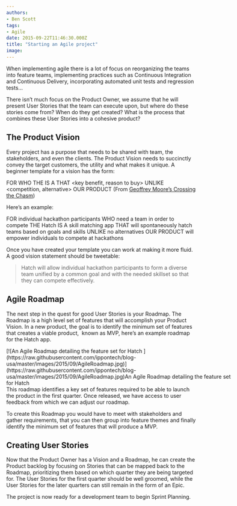 ```yaml
---
authors:
- Ben Scott
tags:
- Agile
date: 2015-09-22T11:46:30.000Z
title: "Starting an Agile project"
image: 
---
```


When implementing agile there is a lot of focus on reorganizing the teams into feature teams, implementing practices such as Continuous Integration and Continuous Delivery, incorporating automated unit tests and regression tests…

There isn’t much focus on the Product Owner, we assume that he will present User Stories that the team can execute upon, but where do these stories come from? When do they get created? What is the process that combines these User Stories into a cohesive product?

## The Product Vision

Every project has a purpose that needs to be shared with team, the stakeholders, and even the clients. The Product Vision needs to succinctly convey the target customers, the utility and what makes it unique. A beginner template for a vision has the form:

FOR <target customers>
 WHO <statement of need>
 THE <product name>
 IS A <product category>
 THAT <key benefit, reason to buy>
 UNLIKE <competition, alternative>
 OUR PRODUCT <differentiating statement>
 (From [Geoffrey Moore’s Crossing the Chasm](http://www.amazon.com/Crossing-Chasm-3rd-Edition-Disruptive/dp/0062292986))

Here’s an example:

FOR individual hackathon participants
 WHO need a team in order to compete
 THE Hatch
 IS A skill matching app
 THAT will spontaneously hatch teams based on goals and skills
 UNLIKE no alternatives
 OUR PRODUCT will empower individuals to compete at hackathons

Once you have created your template you can work at making it more fluid. A good vision statement should be tweetable:

> Hatch will allow individual hackathon participants to form a diverse team unified by a common goal and with the needed skillset so that they can compete effectively.

## Agile Roadmap

The next step in the quest for good User Stories is your Roadmap. The Roadmap is a high level set of features that will accomplish your Product Vision. In a new product, the goal is to identify the minimum set of features that creates a viable product,  known as MVP, here’s an example roadmap for the Hatch app.

<div class="wp-caption aligncenter" id="attachment_13406" style="width: 610px">[![An Agile Roadmap detailing the feature set for Hatch ](https://raw.githubusercontent.com/ippontech/blog-usa/master/images/2015/09/AgileRoadmap.jpg)](https://raw.githubusercontent.com/ippontech/blog-usa/master/images/2015/09/AgileRoadmap.jpg)An Agile Roadmap detailing the feature set for Hatch

</div>This roadmap identifies a key set of features required to be able to launch the product in the first quarter. Once released, we have access to user feedback from which we can adjust our roadmap.

To create this Roadmap you would have to meet with stakeholders and gather requirements, that you can then group into feature themes and finally identify the minimum set of features that will produce a MVP.

## Creating User Stories

Now that the Product Owner has a Vision and a Roadmap, he can create the Product backlog by focusing on Stories that can be mapped back to the Roadmap, prioritizing them based on which quarter they are being targeted for. The User Stories for the first quarter should be well groomed, while the User Stories for the later quarters can still remain in the form of an Epic.

The project is now ready for a development team to begin Sprint Planning.
